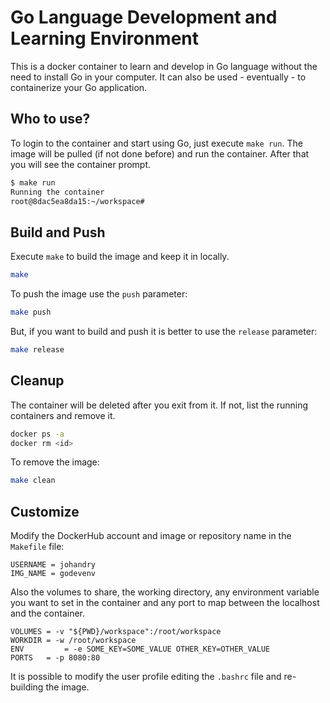 # Go Language Development and Learning Environment

This is a docker container to learn and develop in Go language without the need to install Go in your computer. It can also be used - eventually - to containerize your Go application.

## Who to use?

To login to the container and start using Go, just execute `make run`. The image will be pulled (if not done before) and run the container. After that you will see the container prompt.

```bash
$ make run
Running the container
root@8dac5ea8da15:~/workspace#

```

## Build and Push

Execute `make` to build the image and keep it in locally.

```bash
make
```

To push the image use the `push` parameter:

```bash
make push
```

But, if you want to build and push it is better to use the `release` parameter:

```bash
make release
```

## Cleanup

The container will be deleted after you exit from it. If not, list the running containers and remove it.

```bash
docker ps -a
docker rm <id>
```

To remove the image:

```bash
make clean
```

## Customize

Modify the DockerHub account and image or repository name in the `Makefile` file:

```make
USERNAME = johandry
IMG_NAME = godevenv
```

Also the volumes to share, the working directory, any environment variable you want to set in the container and any port to map between the localhost and the container.

```make
VOLUMES = -v "${PWD}/workspace":/root/workspace
WORKDIR = -w /root/workspace
ENV 		= -e SOME_KEY=SOME_VALUE OTHER_KEY=OTHER_VALUE
PORTS   = -p 8080:80
```

It is possible to modify the user profile editing the `.bashrc` file and re-building the image.
